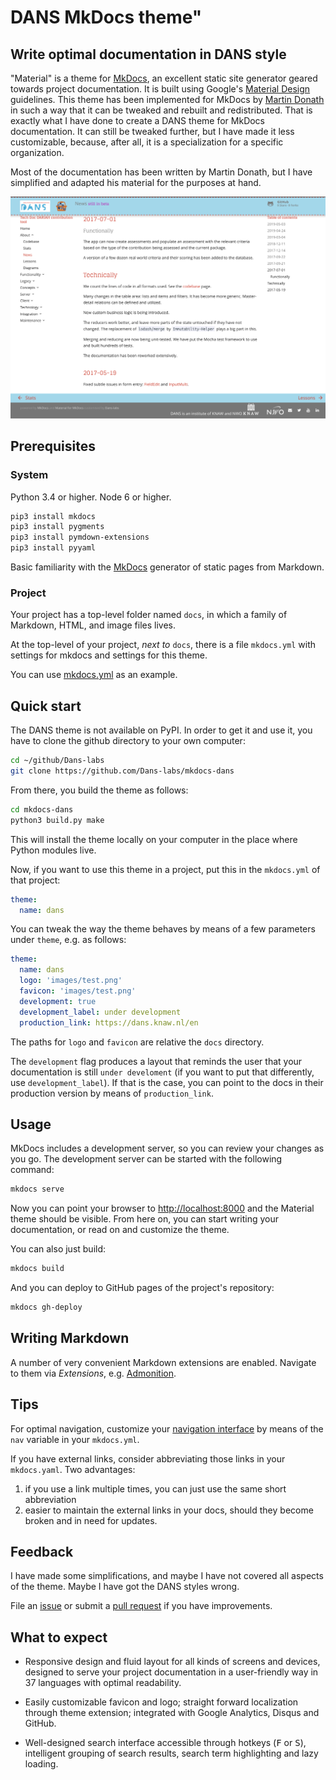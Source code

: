 # DANS MkDocs theme"

## Write optimal documentation in DANS style

"Material" is a theme for [MkDocs][1], an excellent static site generator geared
towards project documentation. It is built using Google's [Material Design][2]
guidelines.
This theme has been implemented for MkDocs by [Martin Donath][3] in such a way that it can
be tweaked and rebuilt and redistributed.
That is exactly what I have done to create a DANS theme for MkDocs documentation.
It can still be tweaked further, but I have made it less customizable, 
because, after all, it is a specialization for a specific organization.

Most of the documentation has been written by Martin Donath, but I have simplified
and adapted his material for the purposes at hand.

[![Material for MkDocs](images/danstheme.png)](images/danstheme.png)

  [1]: https://www.mkdocs.org
  [2]: https://material.io/guidelines/material-design/
  [3]: https://squidfunk.github.io/mkdocs-material/

## Prerequisites

### System

Python 3.4 or higher.
Node 6 or higher.

``` sh
pip3 install mkdocs
pip3 install pygments
pip3 install pymdown-extensions
pip3 install pyyaml
```

Basic familiarity with the
[MkDocs](https://www.mkdocs.org)
generator of static pages from Markdown.

### Project

Your project has a top-level folder named `docs`,
in which a family of Markdown, HTML, and image files lives.

At the top-level of your project, *next to* `docs`, there is a file
`mkdocs.yml` with settings for mkdocs and settings for this theme.

You can use
[mkdocs.yml](https://github.com/Dans-labs/mkdocs-dans/blob/master/mkdocs.yml)
as an example.

## Quick start

The DANS theme is not available on PyPI.
In order to get it and use it, you have to clone the github directory
to your own computer:


``` sh
cd ~/github/Dans-labs
git clone https://github.com/Dans-labs/mkdocs-dans
```

From there, you build the theme as follows:

``` sh
cd mkdocs-dans
python3 build.py make
```

This will install the theme locally on your computer in the place where
Python modules live.

Now, if you want to use this theme in a project,
put this in the `mkdocs.yml` of that project:

``` yaml
theme:
  name: dans
```

You can tweak the way the theme behaves by means of a few parameters under `theme`,
e.g. as follows:

``` yaml
theme:
  name: dans
  logo: 'images/test.png'
  favicon: 'images/test.png'
  development: true
  development_label: under development
  production_link: https://dans.knaw.nl/en
```

The paths for `logo` and `favicon` are relative the `docs` directory.

The `development` flag produces a layout that reminds the user that your documentation
is still `under develoment` (if you want to put that differently, use
`development_label`).
If that is the case, you can point to the docs in their production version by means of
`production_link`.


## Usage

MkDocs includes a development server, so you can review your changes as you go.
The development server can be started with the following command:

``` sh
mkdocs serve
```

Now you can point your browser to [http://localhost:8000][9] and the Material
theme should be visible. From here on, you can start writing your documentation,
or read on and customize the theme.

  [9]: http://localhost:8000


You can also just build:

``` sh
mkdocs build
```

And you can deploy to GitHub pages of the project's repository:

``` sh
mkdocs gh-deploy
```

## Writing Markdown

A number of very convenient Markdown extensions are enabled. 
Navigate to them via *Extensions*, e.g.
[Admonition](extensions/admonition.md).

## Tips

For optimal navigation, customize your
[navigation interface](https://www.mkdocs.org/#adding-pages)
by means of the `nav` variable in your `mkdocs.yml`.

If you have external links, consider abbreviating those links in your
`mkdocs.yaml`. 
Two advantages:

1.  if you use a link multiple times, you can just use the same short abbreviation
2.  easier to maintain the external links in your docs, should they become broken and
    in need for updates.

## Feedback

I have made some simplifications, and maybe I have not covered all aspects of the theme.
Maybe I have got the DANS styles wrong.

File an
[issue](https://github.com/Dans-labs/mkdocs-dans/issues)
or submit a 
[pull request](https://github.com/Dans-labs/mkdocs-dans/pulls)
if you have improvements.

## What to expect

* Responsive design and fluid layout for all kinds of screens and devices,
  designed to serve your project documentation in a user-friendly way in 37
  languages with optimal readability.

* Easily customizable favicon and logo;
  straight forward localization through theme extension; integrated with Google
  Analytics, Disqus and GitHub.

* Well-designed search interface accessible through hotkeys (<kbd>F</kbd> or
  <kbd>S</kbd>), intelligent grouping of search results, search term
  highlighting and lazy loading.

